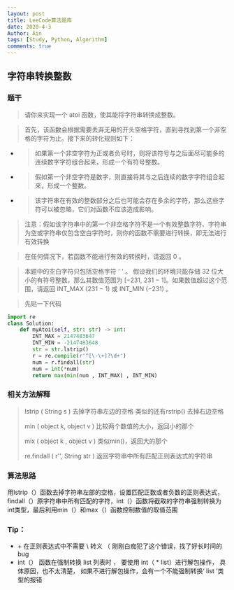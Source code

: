 ```yaml
---
layout: post
title: LeeCode算法题库
date: 2020-4-3
Author: Ain
tags: [Study, Python, Algorithm]
comments: true
---
```




## 字符串转换整数 

### 题干

> 请你来实现一个 atoi 函数，使其能将字符串转换成整数。

> 首先，该函数会根据需要丢弃无用的开头空格字符，直到寻找到第一个非空格的字符为止。接下来的转化规则如下：

- > 如果第一个非空字符为正或者负号时，则将该符号与之后面尽可能多的连续数字字符组合起来，形成一个有符号整数。

- > 假如第一个非空字符是数字，则直接将其与之后连续的数字字符组合起来，形成一个整数。

- > 该字符串在有效的整数部分之后也可能会存在多余的字符，那么这些字符可以被忽略，它们对函数不应该造成影响。

> 注意：假如该字符串中的第一个非空格字符不是一个有效整数字符、字符串为空或字符串仅包含空白字符时，则你的函数不需要进行转换，即无法进行有效转换

> 在任何情况下，若函数不能进行有效的转换时，请返回 0 。

> 本题中的空白字符只包括空格字符 ' ' 。
> 假设我们的环境只能存储 32 位大小的有符号整数，那么其数值范围为 [−231,  231 − 1]。如果数值超过这个范围，请返回  INT_MAX (231 − 1) 或 INT_MIN (−231) 。



> 先贴一下代码

```python
import re
class Solution:
    def myAtoi(self, str: str) -> int:
        INT_MAX = 2147483647  
        INT_MIN = -2147483648
        str = str.lstrip()
        r = re.compile(r'^[\-\+]?\d+')
        num = r.findall(str)
        num = int(*num)
        return max(min(num , INT_MAX) , INT_MIN)
```

### 相关方法解释

> lstrip ( String s )  去掉字符串左边的空格 类似的还有rstrip() 去掉右边空格
>
> min ( object k, object v )  比较两个数值的大小，返回小的那个
>
> mix ( object k , object v )  类似min()，返回大的那个
>
> re.findall ( r'', String str )  返回字符串中所有匹配正则表达式的字符串

### 算法思路

​	用lstrip（）函数去掉字符串左部的空格，设置匹配正数或者负数的正则表达式，findall（）原字符串中所有匹配的字符，int（）函数将截取的字符串强制转换为int类型，最后利用min（）和max（）函数控制数值的取值范围

### Tip：

- \+	在正则表达式中不需要 \\ 转义  （ 刚刚白痴犯了这个错误，找了好长时间的bug
- int（） 函数在强制转换 list 列表时 ， 要使用 int（ * list）进行解包操作， 具体原因，也不太清楚， 如果不进行解包操作，会有一个不能强制转换‘ list ’类型的报错

 

